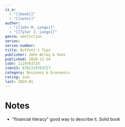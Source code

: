 ```yaml
---
is_a:
  - "[[book]]"
  - "[[note]]"
author:
  - "[[John M. Longo]]"
  - "[[Tyler J. Longo]]"
genre: nonfiction
series: 
series-number: 
title: Buffett's Tips
publisher: John Wiley & Sons
published: 2020-11-24
isbn: 111976372X
isbn13: 9781119763727
category: Business & Economics
rating: 👍👍
last: 2024-01
---
```

# Notes
- "financial literacy" good way to describe it. Solid book

